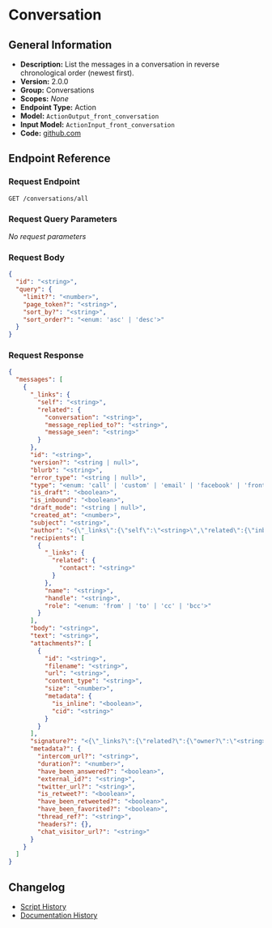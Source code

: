 <!-- BEGIN GENERATED CONTENT -->
# Conversation

## General Information

- **Description:** List the messages in a conversation in reverse chronological order (newest first).
- **Version:** 2.0.0
- **Group:** Conversations
- **Scopes:** _None_
- **Endpoint Type:** Action
- **Model:** `ActionOutput_front_conversation`
- **Input Model:** `ActionInput_front_conversation`
- **Code:** [github.com](https://github.com/NangoHQ/integration-templates/tree/main/integrations/front/actions/conversation.ts)


## Endpoint Reference

### Request Endpoint

`GET /conversations/all`

### Request Query Parameters

_No request parameters_

### Request Body

```json
{
  "id": "<string>",
  "query": {
    "limit?": "<number>",
    "page_token?": "<string>",
    "sort_by?": "<string>",
    "sort_order?": "<enum: 'asc' | 'desc'>"
  }
}
```

### Request Response

```json
{
  "messages": [
    {
      "_links": {
        "self": "<string>",
        "related": {
          "conversation": "<string>",
          "message_replied_to?": "<string>",
          "message_seen": "<string>"
        }
      },
      "id": "<string>",
      "version?": "<string | null>",
      "blurb": "<string>",
      "error_type": "<string | null>",
      "type": "<enum: 'call' | 'custom' | 'email' | 'facebook' | 'front_chat' | 'googleplay' | 'intercom' | 'internal' | 'phone-call' | 'sms' | 'tweet' | 'tweet_dm' | 'whatsapp' | 'yalo_wha'>",
      "is_draft": "<boolean>",
      "is_inbound": "<boolean>",
      "draft_mode": "<string | null>",
      "created_at": "<number>",
      "subject": "<string>",
      "author": "<{\"_links\":{\"self\":\"<string>\",\"related\":{\"inboxes\":\"<string>\",\"conversations\":\"<string>\"}},\"id\":\"<string>\",\"email\":\"<string>\",\"username\":\"<string>\",\"first_name\":\"<string>\",\"last_name\":\"<string>\",\"is_admin\":\"<boolean>\",\"is_blocked\":\"<boolean>\",\"custom_fields\":{}} | <null>>",
      "recipients": [
        {
          "_links": {
            "related": {
              "contact": "<string>"
            }
          },
          "name": "<string>",
          "handle": "<string>",
          "role": "<enum: 'from' | 'to' | 'cc' | 'bcc'>"
        }
      ],
      "body": "<string>",
      "text": "<string>",
      "attachments?": [
        {
          "id": "<string>",
          "filename": "<string>",
          "url": "<string>",
          "content_type": "<string>",
          "size": "<number>",
          "metadata": {
            "is_inline": "<boolean>",
            "cid": "<string>"
          }
        }
      ],
      "signature?": "<{\"_links?\":{\"related?\":{\"owner?\":\"<string>\"}},\"id?\":\"<string>\",\"name?\":\"<string>\",\"body?\":\"<string>\",\"sender_info?\":\"<string>\",\"is_visible_for_all_teammate_channels?\":\"<boolean>\",\"is_default?\":\"<boolean>\",\"is_private?\":\"<boolean>\",\"channel_ids?\":\"<string[]>\"} | <null>>",
      "metadata?": {
        "intercom_url?": "<string>",
        "duration?": "<number>",
        "have_been_answered?": "<boolean>",
        "external_id?": "<string>",
        "twitter_url?": "<string>",
        "is_retweet?": "<boolean>",
        "have_been_retweeted?": "<boolean>",
        "have_been_favorited?": "<boolean>",
        "thread_ref?": "<string>",
        "headers?": {},
        "chat_visitor_url?": "<string>"
      }
    }
  ]
}
```

## Changelog

- [Script History](https://github.com/NangoHQ/integration-templates/commits/main/integrations/front/actions/conversation.ts)
- [Documentation History](https://github.com/NangoHQ/integration-templates/commits/main/integrations/front/actions/conversation.md)

<!-- END  GENERATED CONTENT -->

